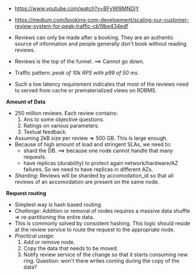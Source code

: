 * https://www.youtube.com/watch?v=BFyWl9MNDjY
* https://medium.com/booking-com-development/scaling-our-customer-review-system-for-peak-traffic-cb19be434edf

* Reviews can only be made after a booking. They are an authentic source of information and people generally don't book without reading reviews.
* Reviews is the top of the funnel. ==> Cannot go down.
* Traffic pattern: *peak of 10k RPS with p99 of 50 ms*.
* Such a low latency requirement indicates that most of the reviews need to served from cache or prematerialized views on RDBMS.

**Amount of Data**
* 250 million reviews. Each review contains:
    1. Ans to some objective questions.
    2. Ratings on various parameters.
    3. Textual feedback.
* Assuming 2kB size per review => 500 GB. This is large enough.
* Because of high amount of load and stringent SLAs, we need to:
    * shard the DB. ==> because one node cannot handle that many requests.
    * have replicas (durability) to protect again network/hardware/AZ failures. So we need to have replicas in different AZs.
* *Sharding*: Reviews will be sharded by accomodation_id so that all reviews of an accomodation are present on the same node.

**Request routing**
* Simplest way is hash based routing.
* *Challenge*: Addition or removal of nodes requires a massive data shuffle => re-partitioning the entire data.
* This is commonly solved by consistent hashing. This logic should reside at the review service to route the request to the appropriate node.
* *Practical usage*:
    1. Add or remove node.
    2. Copy the data that needs to be moved.
    3. Notify review service of the change so that it starts consuming new ring.
Question: won't there writes coming during the copy of the data?